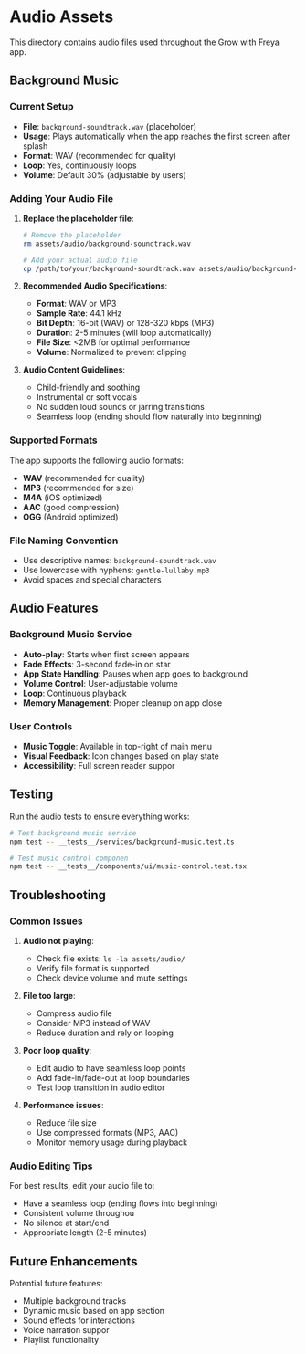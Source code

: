 # Audio Assets

This directory contains audio files used throughout the Grow with Freya app.

## Background Music

### Current Setup
- **File**: `background-soundtrack.wav` (placeholder)
- **Usage**: Plays automatically when the app reaches the first screen after splash
- **Format**: WAV (recommended for quality)
- **Loop**: Yes, continuously loops
- **Volume**: Default 30% (adjustable by users)

### Adding Your Audio File

1. **Replace the placeholder file**:
   ```bash
   # Remove the placeholder
   rm assets/audio/background-soundtrack.wav

   # Add your actual audio file
   cp /path/to/your/background-soundtrack.wav assets/audio/background-soundtrack.wav
   ```

2. **Recommended Audio Specifications**:
   - **Format**: WAV or MP3
   - **Sample Rate**: 44.1 kHz
   - **Bit Depth**: 16-bit (WAV) or 128-320 kbps (MP3)
   - **Duration**: 2-5 minutes (will loop automatically)
   - **File Size**: <2MB for optimal performance
   - **Volume**: Normalized to prevent clipping

3. **Audio Content Guidelines**:
   - Child-friendly and soothing
   - Instrumental or soft vocals
   - No sudden loud sounds or jarring transitions
   - Seamless loop (ending should flow naturally into beginning)

### Supported Formats

The app supports the following audio formats:
- **WAV** (recommended for quality)
- **MP3** (recommended for size)
- **M4A** (iOS optimized)
- **AAC** (good compression)
- **OGG** (Android optimized)

### File Naming Convention

- Use descriptive names: `background-soundtrack.wav`
- Use lowercase with hyphens: `gentle-lullaby.mp3`
- Avoid spaces and special characters

## Audio Features

### Background Music Service
- **Auto-play**: Starts when first screen appears
- **Fade Effects**: 3-second fade-in on star
- **App State Handling**: Pauses when app goes to background
- **Volume Control**: User-adjustable volume
- **Loop**: Continuous playback
- **Memory Management**: Proper cleanup on app close

### User Controls
- **Music Toggle**: Available in top-right of main menu
- **Visual Feedback**: Icon changes based on play state
- **Accessibility**: Full screen reader suppor

## Testing

Run the audio tests to ensure everything works:

```bash
# Test background music service
npm test -- __tests__/services/background-music.test.ts

# Test music control componen
npm test -- __tests__/components/ui/music-control.test.tsx
```

## Troubleshooting

### Common Issues

1. **Audio not playing**:
   - Check file exists: `ls -la assets/audio/`
   - Verify file format is supported
   - Check device volume and mute settings

2. **File too large**:
   - Compress audio file
   - Consider MP3 instead of WAV
   - Reduce duration and rely on looping

3. **Poor loop quality**:
   - Edit audio to have seamless loop points
   - Add fade-in/fade-out at loop boundaries
   - Test loop transition in audio editor

4. **Performance issues**:
   - Reduce file size
   - Use compressed formats (MP3, AAC)
   - Monitor memory usage during playback

### Audio Editing Tips

For best results, edit your audio file to:
- Have a seamless loop (ending flows into beginning)
- Consistent volume throughou
- No silence at start/end
- Appropriate length (2-5 minutes)

## Future Enhancements

Potential future features:
- Multiple background tracks
- Dynamic music based on app section
- Sound effects for interactions
- Voice narration suppor
- Playlist functionality
